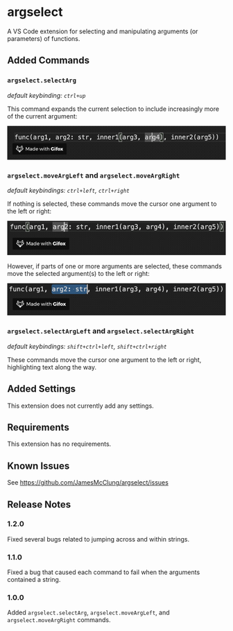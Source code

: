 # argselect

A VS Code extension for selecting and manipulating arguments (or parameters) of functions.

## Added Commands

### `argselect.selectArg`
_default keybinding: `ctrl+up`_

This command expands the current selection to include increasingly more of the current argument:

![feature X](images/ctrl-up.gif)

### `argselect.moveArgLeft` and `argselect.moveArgRight`
_default keybindings: `ctrl+left`, `ctrl+right`_

If nothing is selected, these commands move the cursor one argument to the left or right:

![feature X](images/ctrl-lr.gif)
    
However, if parts of one or more arguments are selected, these commands move the selected argument(s) to the left or right:

![feature X](images/ctrl-lr-sel.gif)

### `argselect.selectArgLeft` and `argselect.selectArgRight`
_default keybindings: `shift+ctrl+left`, `shift+ctrl+right`_

These commands move the cursor one argument to the left or right, highlighting text along the way.

## Added Settings

This extension does not currently add any settings.

## Requirements

This extension has no requirements.

## Known Issues

See https://github.com/JamesMcClung/argselect/issues

## Release Notes

### 1.2.0

Fixed several bugs related to jumping across and within strings.

### 1.1.0

Fixed a bug that caused each command to fail when the arguments contained a string.

### 1.0.0

Added `argselect.selectArg`, `argselect.moveArgLeft`, and `argselect.moveArgRight` commands.
